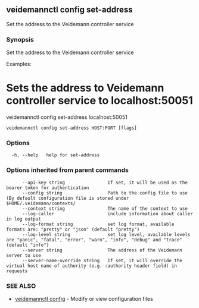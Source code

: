 ## veidemannctl config set-address

Set the address to the Veidemann controller service

### Synopsis

Set the address to the Veidemann controller service

Examples:
  # Sets the address to Veidemann controller service to localhost:50051
  veidemannctl config set-address localhost:50051


```
veidemannctl config set-address HOST:PORT [flags]
```

### Options

```
  -h, --help   help for set-address
```

### Options inherited from parent commands

```
      --api-key string                If set, it will be used as the bearer token for authentication
      --config string                 Path to the config file to use (By default configuration file is stored under $HOME/.veidemann/contexts/
      --context string                The name of the context to use
      --log-caller                    include information about caller in log output
      --log-format string             set log format, available formats are: "pretty" or "json" (default "pretty")
      --log-level string              set log level, available levels are "panic", "fatal", "error", "warn", "info", "debug" and "trace" (default "info")
      --server string                 The address of the Veidemann server to use
      --server-name-override string   If set, it will override the virtual host name of authority (e.g. :authority header field) in requests
```

### SEE ALSO

* [veidemannctl config](veidemannctl_config.md)	 - Modify or view configuration files

